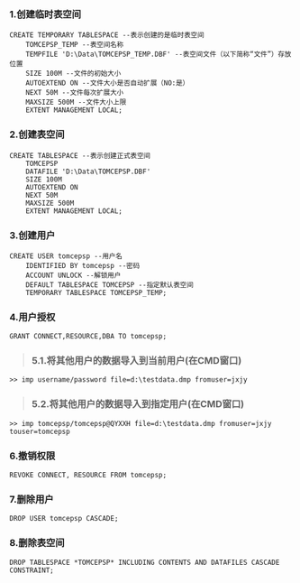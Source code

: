 ### 1.创建临时表空间
```
CREATE TEMPORARY TABLESPACE --表示创建的是临时表空间
	TOMCEPSP_TEMP --表空间名称
	TEMPFILE 'D:\Data\TOMCEPSP_TEMP.DBF' --表空间文件（以下简称“文件”）存放位置
	SIZE 100M --文件的初始大小
	AUTOEXTEND ON --文件大小是否自动扩展（NO:是）
	NEXT 50M --文件每次扩展大小
	MAXSIZE 500M --文件大小上限
	EXTENT MANAGEMENT LOCAL;
```
### 2.创建表空间
```
CREATE TABLESPACE --表示创建正式表空间
	TOMCEPSP 
	DATAFILE 'D:\Data\TOMCEPSP.DBF' 
	SIZE 100M 
	AUTOEXTEND ON 
	NEXT 50M 
	MAXSIZE 500M 
	EXTENT MANAGEMENT LOCAL;
```
### 3.创建用户
```
CREATE USER tomcepsp --用户名
	IDENTIFIED BY tomcepsp --密码
	ACCOUNT UNLOCK --解锁用户
	DEFAULT TABLESPACE TOMCEPSP --指定默认表空间
	TEMPORARY TABLESPACE TOMCEPSP_TEMP;
```
### 4.用户授权
```
GRANT CONNECT,RESOURCE,DBA TO tomcepsp;
```
> ### 5.1.将其他用户的数据导入到当前用户(在CMD窗口)
```
>> imp username/password file=d:\testdata.dmp fromuser=jxjy
```
> ### 5.2.将其他用户的数据导入到指定用户(在CMD窗口)
```
>> imp tomcepsp/tomcepsp@QYXXH file=d:\testdata.dmp fromuser=jxjy touser=tomcepsp
```
### 6.撤销权限
```
REVOKE CONNECT, RESOURCE FROM tomcepsp;
```
### 7.删除用户
```
DROP USER tomcepsp CASCADE;
```
### 8.删除表空间
```
DROP TABLESPACE *TOMCEPSP* INCLUDING CONTENTS AND DATAFILES CASCADE CONSTRAINT;
```
